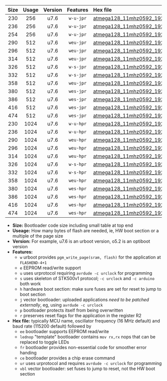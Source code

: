 |Size|Usage|Version|Features|Hex file|
|:-:|:-:|:-:|:-:|:--|
|230|256|u7.6|`w-u-jpr`|[atmega128_11mhz0592_19200bps_ur_vbl.hex](https://raw.githubusercontent.com/stefanrueger/urboot/main/bootloaders/atmega128/fcpu_11mhz0592/19200_bps/atmega128_11mhz0592_19200bps_ur_vbl.hex)|
|236|256|u7.6|`w-u-jpr`|[atmega128_11mhz0592_19200bps_lednop_ur_vbl.hex](https://raw.githubusercontent.com/stefanrueger/urboot/main/bootloaders/atmega128/fcpu_11mhz0592/19200_bps/atmega128_11mhz0592_19200bps_lednop_ur_vbl.hex)|
|254|256|u7.6|`w-u-jpr`|[atmega128_11mhz0592_19200bps_lednop_fr_ur_vbl.hex](https://raw.githubusercontent.com/stefanrueger/urboot/main/bootloaders/atmega128/fcpu_11mhz0592/19200_bps/atmega128_11mhz0592_19200bps_lednop_fr_ur_vbl.hex)|
|290|512|u7.6|`weu-jpr`|[atmega128_11mhz0592_19200bps_ee_ur_vbl.hex](https://raw.githubusercontent.com/stefanrueger/urboot/main/bootloaders/atmega128/fcpu_11mhz0592/19200_bps/atmega128_11mhz0592_19200bps_ee_ur_vbl.hex)|
|296|512|u7.6|`weu-jpr`|[atmega128_11mhz0592_19200bps_ee_lednop_ur_vbl.hex](https://raw.githubusercontent.com/stefanrueger/urboot/main/bootloaders/atmega128/fcpu_11mhz0592/19200_bps/atmega128_11mhz0592_19200bps_ee_lednop_ur_vbl.hex)|
|314|512|u7.6|`weu-jpr`|[atmega128_11mhz0592_19200bps_ee_lednop_fr_ur_vbl.hex](https://raw.githubusercontent.com/stefanrueger/urboot/main/bootloaders/atmega128/fcpu_11mhz0592/19200_bps/atmega128_11mhz0592_19200bps_ee_lednop_fr_ur_vbl.hex)|
|326|512|u7.6|`w-s-jpr`|[atmega128_11mhz0592_19200bps_vbl.hex](https://raw.githubusercontent.com/stefanrueger/urboot/main/bootloaders/atmega128/fcpu_11mhz0592/19200_bps/atmega128_11mhz0592_19200bps_vbl.hex)|
|332|512|u7.6|`w-s-jpr`|[atmega128_11mhz0592_19200bps_lednop_vbl.hex](https://raw.githubusercontent.com/stefanrueger/urboot/main/bootloaders/atmega128/fcpu_11mhz0592/19200_bps/atmega128_11mhz0592_19200bps_lednop_vbl.hex)|
|358|512|u7.6|`weu-jpr`|[atmega128_11mhz0592_19200bps_ee_lednop_fr_ce_ur_vbl.hex](https://raw.githubusercontent.com/stefanrueger/urboot/main/bootloaders/atmega128/fcpu_11mhz0592/19200_bps/atmega128_11mhz0592_19200bps_ee_lednop_fr_ce_ur_vbl.hex)|
|380|512|u7.6|`wes-jpr`|[atmega128_11mhz0592_19200bps_ee_vbl.hex](https://raw.githubusercontent.com/stefanrueger/urboot/main/bootloaders/atmega128/fcpu_11mhz0592/19200_bps/atmega128_11mhz0592_19200bps_ee_vbl.hex)|
|386|512|u7.6|`wes-jpr`|[atmega128_11mhz0592_19200bps_ee_lednop_vbl.hex](https://raw.githubusercontent.com/stefanrueger/urboot/main/bootloaders/atmega128/fcpu_11mhz0592/19200_bps/atmega128_11mhz0592_19200bps_ee_lednop_vbl.hex)|
|416|512|u7.6|`wes-jpr`|[atmega128_11mhz0592_19200bps_ee_lednop_fr_vbl.hex](https://raw.githubusercontent.com/stefanrueger/urboot/main/bootloaders/atmega128/fcpu_11mhz0592/19200_bps/atmega128_11mhz0592_19200bps_ee_lednop_fr_vbl.hex)|
|474|512|u7.6|`wes-jpr`|[atmega128_11mhz0592_19200bps_ee_lednop_fr_ce_vbl.hex](https://raw.githubusercontent.com/stefanrueger/urboot/main/bootloaders/atmega128/fcpu_11mhz0592/19200_bps/atmega128_11mhz0592_19200bps_ee_lednop_fr_ce_vbl.hex)|
|230|1024|u7.6|`w-u-hpr`|[atmega128_11mhz0592_19200bps_ur.hex](https://raw.githubusercontent.com/stefanrueger/urboot/main/bootloaders/atmega128/fcpu_11mhz0592/19200_bps/atmega128_11mhz0592_19200bps_ur.hex)|
|236|1024|u7.6|`w-u-hpr`|[atmega128_11mhz0592_19200bps_lednop_ur.hex](https://raw.githubusercontent.com/stefanrueger/urboot/main/bootloaders/atmega128/fcpu_11mhz0592/19200_bps/atmega128_11mhz0592_19200bps_lednop_ur.hex)|
|290|1024|u7.6|`weu-hpr`|[atmega128_11mhz0592_19200bps_ee_ur.hex](https://raw.githubusercontent.com/stefanrueger/urboot/main/bootloaders/atmega128/fcpu_11mhz0592/19200_bps/atmega128_11mhz0592_19200bps_ee_ur.hex)|
|296|1024|u7.6|`weu-hpr`|[atmega128_11mhz0592_19200bps_ee_lednop_ur.hex](https://raw.githubusercontent.com/stefanrueger/urboot/main/bootloaders/atmega128/fcpu_11mhz0592/19200_bps/atmega128_11mhz0592_19200bps_ee_lednop_ur.hex)|
|314|1024|u7.6|`weu-hpr`|[atmega128_11mhz0592_19200bps_ee_lednop_fr_ur.hex](https://raw.githubusercontent.com/stefanrueger/urboot/main/bootloaders/atmega128/fcpu_11mhz0592/19200_bps/atmega128_11mhz0592_19200bps_ee_lednop_fr_ur.hex)|
|326|1024|u7.6|`w-s-hpr`|[atmega128_11mhz0592_19200bps.hex](https://raw.githubusercontent.com/stefanrueger/urboot/main/bootloaders/atmega128/fcpu_11mhz0592/19200_bps/atmega128_11mhz0592_19200bps.hex)|
|332|1024|u7.6|`w-s-hpr`|[atmega128_11mhz0592_19200bps_lednop.hex](https://raw.githubusercontent.com/stefanrueger/urboot/main/bootloaders/atmega128/fcpu_11mhz0592/19200_bps/atmega128_11mhz0592_19200bps_lednop.hex)|
|358|1024|u7.6|`weu-hpr`|[atmega128_11mhz0592_19200bps_ee_lednop_fr_ce_ur.hex](https://raw.githubusercontent.com/stefanrueger/urboot/main/bootloaders/atmega128/fcpu_11mhz0592/19200_bps/atmega128_11mhz0592_19200bps_ee_lednop_fr_ce_ur.hex)|
|380|1024|u7.6|`wes-hpr`|[atmega128_11mhz0592_19200bps_ee.hex](https://raw.githubusercontent.com/stefanrueger/urboot/main/bootloaders/atmega128/fcpu_11mhz0592/19200_bps/atmega128_11mhz0592_19200bps_ee.hex)|
|386|1024|u7.6|`wes-hpr`|[atmega128_11mhz0592_19200bps_ee_lednop.hex](https://raw.githubusercontent.com/stefanrueger/urboot/main/bootloaders/atmega128/fcpu_11mhz0592/19200_bps/atmega128_11mhz0592_19200bps_ee_lednop.hex)|
|416|1024|u7.6|`wes-hpr`|[atmega128_11mhz0592_19200bps_ee_lednop_fr.hex](https://raw.githubusercontent.com/stefanrueger/urboot/main/bootloaders/atmega128/fcpu_11mhz0592/19200_bps/atmega128_11mhz0592_19200bps_ee_lednop_fr.hex)|
|474|1024|u7.6|`wes-hpr`|[atmega128_11mhz0592_19200bps_ee_lednop_fr_ce.hex](https://raw.githubusercontent.com/stefanrueger/urboot/main/bootloaders/atmega128/fcpu_11mhz0592/19200_bps/atmega128_11mhz0592_19200bps_ee_lednop_fr_ce.hex)|

- **Size:** Bootloader code size including small table at top end
- **Useage:** How many bytes of flash are needed, ie, HW boot section or a multiple of the page size
- **Version:** For example, u7.6 is an urboot version, o5.2 is an optiboot version
- **Features:**
  + `w` urboot provides `pgm_write_page(sram, flash)` for the application at `FLASHEND-4+1`
  + `e` EEPROM read/write support
  + `u` uses urprotocol requiring `avrdude -c urclock` for programming
  + `s` uses skeleton of STK500v1 protocol; `-c urclock` and `-c arduino` both work
  + `h` hardware boot section: make sure fuses are set for reset to jump to boot section
  + `j` vector bootloader: uploaded applications *need to be patched externally*, eg, using `avrdude -c urclock`
  + `p` bootloader protects itself from being overwritten
  + `r` preserves reset flags for the application in the register R2
- **Hex file:** typically MCU name, oscillator frequency (16 MHz default) and baud rate (115200 default) followed by
  + `ee` bootloader supports EEPROM read/write
  + `lednop` "template" bootloader contains `mov rx,rx` nops that can be replaced to toggle LEDs
  + `fr` bootloader provides non-essential code for smoother error handing
  + `ce` bootloader provides a chip erase command
  + `ur` uses urprotocol and requires `avrdude -c urclock` for programming
  + `vbl` vector bootloader: set fuses to jump to reset, not the HW boot section

